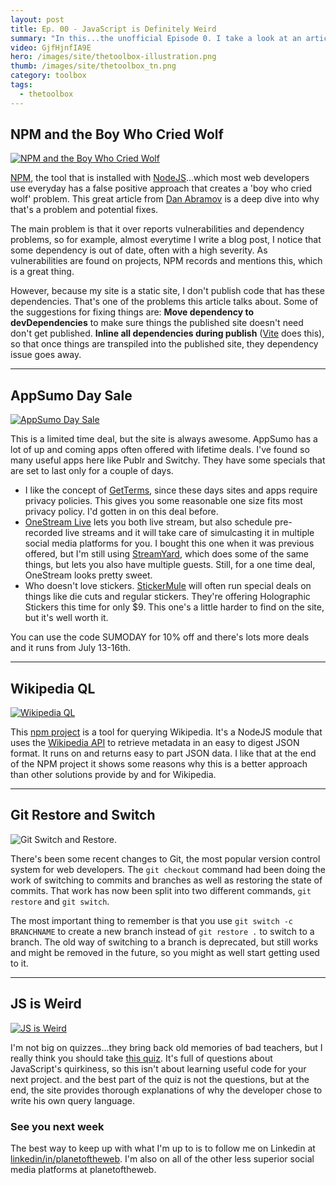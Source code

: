 ```yaml
---
layout: post
title: Ep. 00 - JavaScript is Definitely Weird
summary: "In this...the unofficial Episode 0. I take a look at an article on why npm audit is broken, check out the AppSumo sale, a  query language for Wikipedia, important changes to Git and struggle through the JS is weird test."
video: GjfHjnfIA9E
hero: /images/site/thetoolbox-illustration.png
thumb: /images/site/thetoolbox_tn.png
category: toolbox
tags:
  - thetoolbox
---
```


## NPM and the Boy Who Cried Wolf

[![NPM and the Boy Who Cried Wolf](http://pixelprowess.com/i/2021-07-14_10-00-56.png)](https://go.raybo.org/4zWW)

[NPM](https://www.npmjs.com/), the tool that is installed with [NodeJS](https://nodejs.org/en/)...which most web developers use everyday has a false positive approach that creates a 'boy who cried wolf' problem. This great article from [Dan Abramov](https://mobile.twitter.com/dan_abramov) is a deep dive into why that's a problem and potential fixes.

The main problem is that it over reports vulnerabilities and dependency problems, so for example, almost everytime I write a blog post, I notice that some dependency is out of date, often with a high severity. As vulnerabilities are found on projects, NPM records and mentions this, which is a great thing.

However, because my site is a static site, I don't publish code that has these dependencies. That's one of the problems this article talks about. Some of the suggestions for fixing things are: **Move dependency to devDependencies** to make sure things the published site doesn't need don't get published. **Inline all dependencies during publish** ([Vite](https://vitejs.dev/) does this), so that once things are transpiled into the published site, they dependency issue goes away.

---

## AppSumo Day Sale

[![AppSumo Day Sale](http://pixelprowess.com/i/2021-07-14_11-26-38.png)](https://appsumo.com/)

This is a limited time deal, but the site is always awesome. AppSumo has a lot of up and coming apps often offered with lifetime deals. I've found so many useful apps here like Publr and Switchy. They have some specials that are set to last only for a couple of days.

- I like the concept of [GetTerms](https://appsumo.com/products/getterms/), since these days sites and apps require privacy policies. This gives you some reasonable one size fits most privacy policy. I'd gotten in on this deal before.
- [OneStream Live](https://appsumo.com/products/onestream-live/) lets you both live stream, but also schedule pre-recorded live streams and it will take care of simulcasting it in multiple social media platforms for you. I bought this one when it was previous offered, but I'm still using [StreamYard](https://streamyard.com/), which does some of the same things, but lets you also have multiple guests. Still, for a one time deal, OneStream looks pretty sweet.
- Who doesn't love stickers. [StickerMule](https://appsumo.com/products/stickermule/) will often run special deals on things like die cuts and regular stickers. They're offering Holographic Stickers this time for only $9. This one's a little harder to find on the site, but it's well worth it.

You can use the code SUMODAY for 10% off and there's lots more deals and it runs from July 13-16th.

---

## Wikipedia QL

[![Wikipedia QL](http://pixelprowess.com/i/2021-07-14_11-48-35.png)](https://github.com/zverok/wikipedia_ql)

This [npm project](https://github.com/zverok/wikipedia_ql) is a tool for querying Wikipedia. It's a NodeJS module that uses the [Wikipedia API](https://en.wikipedia.org/wiki/Wikipedia:API) to retrieve metadata in an easy to digest JSON format. It runs on and returns easy to part JSON data. I like that at the end of the NPM project it shows some reasons why this is a better approach than other solutions provide by and for Wikipedia.

---

## Git Restore and Switch

![Git Switch and Restore](http://pixelprowess.com/i/2021-07-14_11-53-21.png).

There's been some recent changes to Git, the most popular version control system for web developers. The `git checkout` command had been doing the work of switching to commits and branches as well as restoring the state of commits. That work has now been split into two different commands, `git restore` and `git switch`.

The most important thing to remember is that you use `git switch -c BRANCHNAME` to create a new branch instead of `git restore .` to switch to a branch. The old way of switching to a branch is deprecated, but still works and might be removed in the future, so you might as well start getting used to it.

---

## JS is Weird

[![JS is Weird](http://pixelprowess.com/i/2021-07-14_12-22-29.png)](https://jsisweird.com/)

I'm not big on quizzes...they bring back old memories of bad teachers, but I really think you should take [this quiz](https://jsisweird.com/). It's full of questions about JavaScript's quirkiness, so this isn't about learning useful code for your next project. and the best part of the quiz is not the questions, but at the end, the site provides thorough explanations of why the developer chose to write his own query language.

### See you next week

The best way to keep up with what I'm up to is to follow me on Linkedin at [linkedin/in/planetoftheweb](https://www.linkedin.com/in/planetoftheweb/). I'm also on all of the other less superior social media platforms at planetoftheweb.
